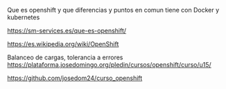 Que es openshift y que diferencias y puntos en comun tiene con Docker y kubernetes

https://sm-services.es/que-es-openshift/



https://es.wikipedia.org/wiki/OpenShift

Balanceo de cargas, tolerancia a errores
https://plataforma.josedomingo.org/pledin/cursos/openshift/curso/u15/


https://github.com/josedom24/curso_openshift

